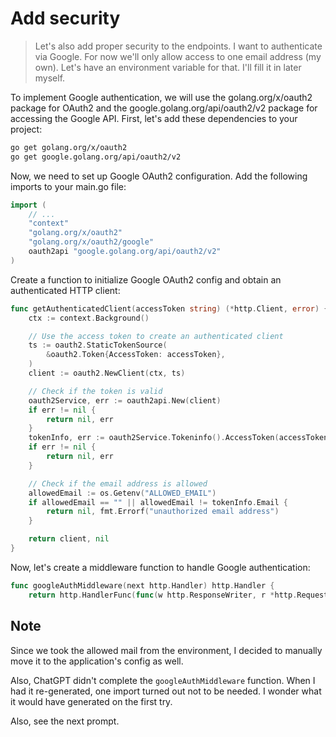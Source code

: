 # Add security

> Let's also add proper security to the endpoints. I want to authenticate via Google. For now we'll only allow access to one email address (my own). Let's have an environment variable for that. I'll fill it in later myself.

To implement Google authentication, we will use the golang.org/x/oauth2 package for OAuth2 and the google.golang.org/api/oauth2/v2 package for accessing the Google API. First, let's add these dependencies to your project:

```sh
go get golang.org/x/oauth2
go get google.golang.org/api/oauth2/v2
```

Now, we need to set up Google OAuth2 configuration. Add the following imports to your main.go file:

```go
import (
	// ...
	"context"
	"golang.org/x/oauth2"
	"golang.org/x/oauth2/google"
	oauth2api "google.golang.org/api/oauth2/v2"
)
```

Create a function to initialize Google OAuth2 config and obtain an authenticated HTTP client:

```go
func getAuthenticatedClient(accessToken string) (*http.Client, error) {
	ctx := context.Background()

	// Use the access token to create an authenticated client
	ts := oauth2.StaticTokenSource(
		&oauth2.Token{AccessToken: accessToken},
	)
	client := oauth2.NewClient(ctx, ts)

	// Check if the token is valid
	oauth2Service, err := oauth2api.New(client)
	if err != nil {
		return nil, err
	}
	tokenInfo, err := oauth2Service.Tokeninfo().AccessToken(accessToken).Do()
	if err != nil {
		return nil, err
	}

	// Check if the email address is allowed
	allowedEmail := os.Getenv("ALLOWED_EMAIL")
	if allowedEmail == "" || allowedEmail != tokenInfo.Email {
		return nil, fmt.Errorf("unauthorized email address")
	}

	return client, nil
}
```

Now, let's create a middleware function to handle Google authentication:

```go
func googleAuthMiddleware(next http.Handler) http.Handler {
	return http.HandlerFunc(func(w http.ResponseWriter, r *http.Request)
```

## Note

Since we took the allowed mail from the environment, I decided to manually move it to the application's config as well.

Also, ChatGPT didn't complete the `googleAuthMiddleware` function. When I had it re-generated, one import turned out not to be needed. I wonder what it would have generated on the first try.

Also, see the next prompt.
